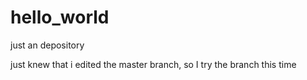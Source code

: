 # hello_world
just an depository

just knew that i edited the master branch, so I try the branch this time
